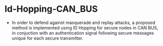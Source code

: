 # Id-Hopping-CAN_BUS
* In order to defend against masquerade and replay attacks, a proposed method is implemented using ID Hopping for secure nodes in CAN BUS, in conjuction with an authentication signal following secure messages unique for each secure transmitter.

